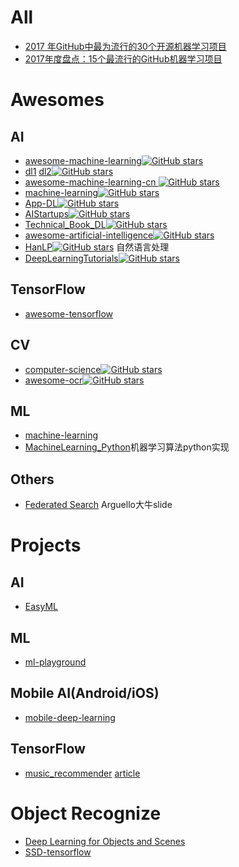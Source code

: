 

# All
- [2017 年GitHub中最为流行的30个开源机器学习项目](https://www.jiqizhixin.com/articles/2018-01-06-5)
- [2017年度盘点：15个最流行的GitHub机器学习项目](https://mp.weixin.qq.com/s/1HqAPV7l5Oi4xKqpN6q5GA)

# Awesomes

## AI 
- [awesome-machine-learning](https://github.com/josephmisiti/awesome-machine-learning )[![GitHub stars](https://img.shields.io/github/stars/josephmisiti/awesome-machine-learning.svg?style=social&label=Star)](https://github.com/josephmisiti/awesome-machine-learning)
- [dl1](https://github.com/ty4z2008/Qix/blob/master/dl.md)  [dl2](https://github.com/ty4z2008/Qix/blob/master/dl2.md )[![GitHub stars](https://img.shields.io/github/stars/ty4z2008/Qix.svg?style=social&label=Star)](https://github.com/ty4z2008/Qix)
- [awesome-machine-learning-cn ](https://github.com/jobbole/awesome-machine-learning-cn )[![GitHub stars](https://img.shields.io/github/stars/jobbole/awesome-machine-learning-cn.svg?style=social&label=Star)](https://github.com/jobbole/awesome-machine-learning-cn)
- [machine-learning](https://github.com/yew1eb/machine-learning )[![GitHub stars](https://img.shields.io/github/stars/yew1eb/machine-learning.svg?style=social&label=Star)](https://github.com/yew1eb/machine-learning)
- [App-DL](https://github.com/lipiji/App-DL )[![GitHub stars](https://img.shields.io/github/stars/lipiji/App-DL.svg?style=social&label=Star)](https://github.com/lipiji/App-DL)
- [AIStartups](https://github.com/lipiji/AIStartups)[![GitHub stars](https://img.shields.io/github/stars/lipiji/AIStartups.svg?style=social&label=Star)](https://github.com/lipiji/AIStartups)
- [Technical_Book_DL](https://github.com/tomepel/Technical_Book_DL)[![GitHub stars](https://img.shields.io/github/stars/tomepel/Technical_Book_DL.svg?style=social&label=Star)](https://github.com/tomepel/Technical_Book_DL)
- [awesome-artificial-intelligence](https://github.com/owainlewis/awesome-artificial-intelligence)[![GitHub stars](https://img.shields.io/github/stars/owainlewis/awesome-artificial-intelligence.svg?style=social&label=Star)](https://github.com/owainlewis/awesome-artificial-intelligence)
- [HanLP](https://github.com/hankcs/HanLP)[![GitHub stars](https://img.shields.io/github/stars/hankcs/HanLP.svg?style=social&label=Star)](https://github.com/hankcs/HanLP) 自然语言处理 
- [DeepLearningTutorials](https://github.com/lisa-lab/DeepLearningTutorials)[![GitHub stars](https://img.shields.io/github/stars/lisa-lab/DeepLearningTutorials.svg?style=social&label=Star)](https://github.com/lisa-lab/DeepLearningTutorials)


## TensorFlow
- [awesome-tensorflow](https://github.com/AllAwsome/awesome-tensorflow)


## CV
- [computer-science](https://github.com/ossu/computer-science)[![GitHub stars](https://img.shields.io/github/stars/ossu/computer-science.svg?style=social&label=Star)](https://github.com/ossu/computer-science)
- [awesome-ocr](https://github.com/wanghaisheng/awesome-ocr)[![GitHub stars](https://img.shields.io/github/stars/wanghaisheng/awesome-ocr.svg?style=social&label=Star)](https://github.com/wanghaisheng/awesome-ocr)

## ML
- [machine-learning](https://github.com/RedditSota/state-of-the-art-result-for-machine-learning-problems)
- [MachineLearning_Python](https://github.com/lawlite19/MachineLearning_Python)机器学习算法python实现

## Others

- [Federated Search](http://citeseerx.ist.psu.edu/viewdoc/download?doi=10.1.1.309.8948&rep=rep1&type=pdf) Arguello大牛slide

# Projects

## AI

- [EasyML](https://github.com/ICT-BDA/EasyML)  

## ML
- [ml-playground](http://ml-playground.com)

## Mobile AI(Android/iOS)

- [mobile-deep-learning](https://github.com/baidu/mobile-deep-learning)

## TensorFlow
- [music_recommender](https://github.com/mattmurray/music_recommender)   [article](http://mattmurray.net/building-a-music-recommender-with-deep-learning/)

# Object Recognize

- [Deep Learning for Objects and Scenes](http://deeplearning.csail.mit.edu)
- [SSD-tensorflow](https://github.com/balancap/SSD-Tensorflow)
